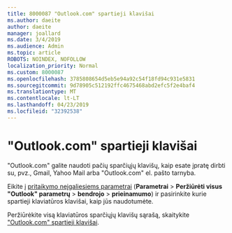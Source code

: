 ```yaml
---
title: 8000087 "Outlook.com" spartieji klavišai
ms.author: daeite
author: daeite
manager: joallard
ms.date: 3/4/2019
ms.audience: Admin
ms.topic: article
ROBOTS: NOINDEX, NOFOLLOW
localization_priority: Normal
ms.custom: 8000087
ms.openlocfilehash: 3785808654d5eb5e94a92c54f18fd94c931e5831
ms.sourcegitcommit: 9d78905c512192ffc4675468abd2efc5f2e4baf4
ms.translationtype: MT
ms.contentlocale: lt-LT
ms.lasthandoff: 04/23/2019
ms.locfileid: "32392538"
---
```

# <a name="keyboard-shortcuts-in-outlookcom"></a>"Outlook.com" spartieji klavišai

"Outlook.com" galite naudoti pačių sparčiųjų klavišų, kaip esate įpratę dirbti su, pvz., Gmail, Yahoo Mail arba "Outlook.com" el. pašto tarnyba.

Eikite į [pritaikymo neįgaliesiems parametrai](https://go.microsoft.com/fwlink/?linkid=2080840) (**Parametrai** > **Peržiūrėti visus "Outlook" parametrų** > **bendrojo** > **prieinamumo**) ir pasirinkite kurie spartieji klaviatūros klavišai, kaip jūs naudotumėte.

Peržiūrėkite visą klaviatūros sparčiųjų klavišų sąrašą, skaitykite ["Outlook.com" spartieji klavišai](https://support.office.com/article/708d907e-4398-4fc6-9a9a-4fc72bccec16).